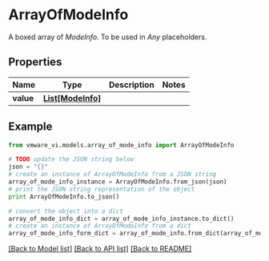 # ArrayOfModeInfo

A boxed array of *ModeInfo*. To be used in *Any* placeholders. 

## Properties
Name | Type | Description | Notes
------------ | ------------- | ------------- | -------------
**value** | [**List[ModeInfo]**](ModeInfo.md) |  | 

## Example

```python
from vmware_vi.models.array_of_mode_info import ArrayOfModeInfo

# TODO update the JSON string below
json = "{}"
# create an instance of ArrayOfModeInfo from a JSON string
array_of_mode_info_instance = ArrayOfModeInfo.from_json(json)
# print the JSON string representation of the object
print ArrayOfModeInfo.to_json()

# convert the object into a dict
array_of_mode_info_dict = array_of_mode_info_instance.to_dict()
# create an instance of ArrayOfModeInfo from a dict
array_of_mode_info_form_dict = array_of_mode_info.from_dict(array_of_mode_info_dict)
```
[[Back to Model list]](../README.md#documentation-for-models) [[Back to API list]](../README.md#documentation-for-api-endpoints) [[Back to README]](../README.md)


